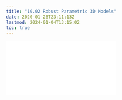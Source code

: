 ```yaml
---
title: "10.02 Robust Parametric 3D Models"
date: 2020-01-26T23:11:13Z
lastmod: 2024-01-04T13:15:02
toc: true
---
```


![Link to included file contents](../../../../3d-modeling/robust-parametric-3d-models.md)
